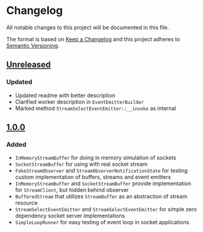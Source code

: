 # Changelog
All notable changes to this project will be documented in this file.

The format is based on [Keep a Changelog](http://keepachangelog.com/en/1.0.0/)
and this project adheres to [Semantic Versioning](http://semver.org/spec/v2.0.0.html).

## [Unreleased]
### Updated
- Updated readme with better description
- Clarified worker description in `EventEmitterBuilder`
- Marked method `StreamSelectEventEmitter::__invoke` as internal 


## [1.0.0] 
### Added
- `InMemoryStreamBuffer` for doing in memory simulation of sockets 
- `SocketStreamBuffer` for using with real socket stream
- `FakeStreamObserver` and `StreamObserverNotificationState` for testing custom implementation of buffers, streams and event emitters
- `InMemoryStreamBuffer` and `SocketStreamBuffer` provide implementation for `StreamClient`, but hidden behind observer 
- `BufferedStream` that utilizes `StreamBuffer` as an abstraction of stream resource
- `StreamSelectEventEmitter` and `StreamSelectEventEmitter` for simple zero dependency socket server implementations
- `SimpleLoopRunner` for easy testing of event loop in socket applications

[Unreleased]: https://github.com/ecomdev/reactive-socket/compare/1.0.0...HEAD
[1.0.0]: https://github.com/ecomdev/reactive-socket/compare/4b825dc642cb6eb9a060e54bf8d69288fbee4904...1.0.0
